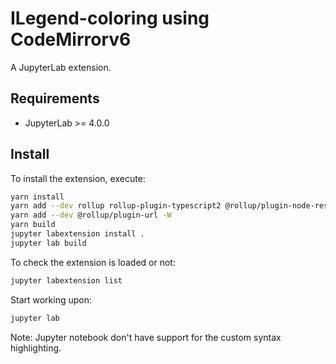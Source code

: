# ILegend-coloring using CodeMirrorv6

A JupyterLab extension.

## Requirements

- JupyterLab >= 4.0.0

## Install

To install the extension, execute:

```bash
yarn install
yarn add --dev rollup rollup-plugin-typescript2 @rollup/plugin-node-resolve @rollup/plugin-commonjs typescript -W
yarn add --dev @rollup/plugin-url -W
yarn build
jupyter labextension install .
jupyter lab build
```

To check the extension is loaded or not:

```bash
jupyter labextension list
```

Start working upon:
```bash
jupyter lab
```

Note: Jupyter notebook don't have support for the custom syntax highlighting.
